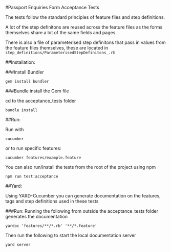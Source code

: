 #Passport Enquiries Form Acceptance Tests

The tests follow the standard principles of feature files and step definitions.

A lot of the step definitons are reused across the feature files as the forms themselves share a lot of the same fields and pages.

There is also a file of parameterised step definitons that pass in values from the feature files themselves, these are located in `step_definitions/ParameterisedStepDefinitons_.rb`

##Installation:

###Install Bundler

```
gem install bundler
```

###Bundle install the Gem file

cd to the acceptance_tests folder

```
bundle install
```

##Run:

Run with
```
cucumber
```
or to run specific features:
```
cucumber features/example.feature
```

You can also run/install the tests from the root of the project using npm
```
npm run test:acceptance
```

##Yard:

Using YARD-Cucumber you can generate documentation on the features, tags and step definitions used in these tests

###Run:
Running the following from outside the acceptance_tests folder generates the documentation
```
yardoc 'features/**/*.rb' '**/*.feature'
```
Then run the following to start the local documentation server
```
yard server
```
